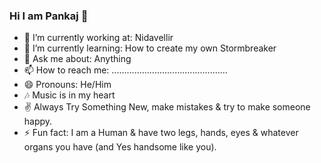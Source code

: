 ### Hi I am Pankaj 👋


- 🔭 I’m currently working at: Nidavellir
- 🌱 I’m currently learning: How to create my own Stormbreaker
- 💬 Ask me about: Anything
- 📫 How to reach me: ..............................................
- 😄 Pronouns: He/Him
- 🎶 Music is in my heart
- ✌  Always Try Something New, make mistakes & try to make someone happy.
- ⚡ Fun fact: I am a Human & have two legs, hands, eyes & whatever organs you have (and Yes handsome like you).
